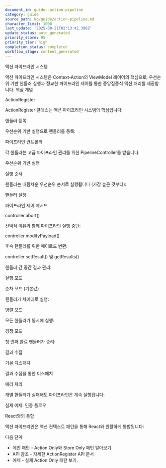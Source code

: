 ```yaml
---
document_id: guide--action-pipeline
category: guide
source_path: ko/guide/action-pipeline.md
character_limit: 1000
last_update: '2025-08-21T02:13:42.396Z'
update_status: auto_generated
priority_score: 95
priority_tier: high
completion_status: completed
workflow_stage: content_generated
---
```

액션 파이프라인 시스템

액션 파이프라인 시스템은 Context-Action의 ViewModel 레이어의 핵심으로, 우선순위 기반 핸들러 실행과 정교한 파이프라인 제어를 통한 중앙집중식 액션 처리를 제공합니다. 핵심 개념

ActionRegister

ActionRegister 클래스는 액션 파이프라인 시스템의 핵심입니다:

핸들러 등록

우선순위 기반 실행으로 핸들러를 등록:

파이프라인 컨트롤러

각 핸들러는 고급 파이프라인 관리를 위한 PipelineController를 받습니다:

우선순위 기반 실행

실행 순서

핸들러는 내림차순 우선순위 순서로 실행됩니다 (가장 높은 것부터):

핸들러 설정

파이프라인 제어 메서드

controller.abort()

선택적 이유와 함께 파이프라인 실행 중단:

controller.modifyPayload()

후속 핸들러를 위한 페이로드 변환:

controller.setResult() 및 getResults()

핸들러 간 중간 결과 관리:

실행 모드

순차 모드 (기본값)

핸들러가 차례대로 실행:

병렬 모드

모든 핸들러가 동시에 실행:

경쟁 모드

첫 번째 완료 핸들러가 승리:

결과 수집

기본 디스패치

결과 수집을 통한 디스패치

에러 처리

개별 핸들러가 실패해도 파이프라인은 계속 실행됩니다:

실제 예제: 인증 플로우

React와의 통합

액션 파이프라인은 액션 컨텍스트 패턴을 통해 React와 원활하게 통합됩니다:

다음 단계

- 메인 패턴 - Action Only와 Store Only 패턴 알아보기
- API 참조 - 자세한 ActionRegister API 문서  
- 예제 - 실제 Action Only 패턴 보기.
